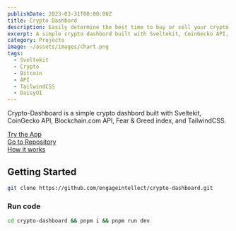 ```yaml
---
publishDate: 2023-03-31T00:00:00Z
title: Crypto Dashbord
description: Easily determine the best time to buy or sell your crypto.
excerpt: A simple crypto dashbord built with Sveltekit, CoinGecko API, Blockchain.com API, Fear & Greed index, TailwindCSS, and DaisyUI.
category: Projects
image: ~/assets/images/chart.png
tags:
  - Sveltekit
  - Crypto
  - Bitcoin
  - API
  - TailwindCSS
  - DaisyUI
---
```


Crypto-Dashboard is a simple crypto dashbord built with Sveltekit, CoinGecko API, Blockchain.com API, Fear & Greed index, and TailwindCSS.

[Try the App](https://crypto-dashboard-engageintellect.vercel.app)
<br/>
[Go to Repository](https://github.com/engageintellect/crypto-dashboard)
<br/>
[How it works](https://crypto-dashboard-engageintellect.vercel.app/about)

## Getting Started

```bash
git clone https://github.com/engageintellect/crypto-dashboard.git
```

### Run code

```bash
cd crypto-dashboard && pnpm i && pnpm run dev
```
